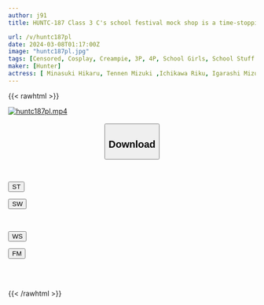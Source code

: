 ```yaml
---
author: j91
title: HUNTC-187 Class 3 C's school festival mock shop is a time-stopping cafe 2. Stop anytime! The Time Stop Cafe allows sexual harassment at any time, whether you look at panty shots, touch breasts, or kiss.

url: /v/huntc187pl
date: 2024-03-08T01:17:00Z
image: "huntc187pl.jpg"
tags: [Censored, Cosplay, Creampie, 3P, 4P, School Girls, School Stuff	]
maker: [Hunter]
actress: [ Minasuki Hikaru, Tennen Mizuki ,Ichikawa Riku, Igarashi Mizuki, Uruki Sarara]
---
```



{{< rawhtml >}}

<div class="video" data-videoid="oAWLPBk32dsJ243">
    <a href="javascript:;">
        <img src="/v/huntc187pl/huntc187pl.jpg" width="WIDTH" height="HEIGHT" alt="huntc187pl.mp4" loading="lazy">
    </a>
</div>

<script type="text/javascript" src="https://j91.asia/asset/on-demand-st.js"></script>

<br>
  <link rel="stylesheet" href="https://j91.asia/asset/bs5.css">
  
  <center>
  <button class="btn btn-primary" type="button" data-bs-toggle="collapse" data-bs-target=".multi-collapse" aria-expanded="false" aria-controls="multiCollapseExample1 multiCollapseExample2"><h2>Download</h2></button></center>
</p>
<div class="row">
  <div class="col">
    <div class="collapse multi-collapse" id="multiCollapseExample1">
      <div class="card card-body">
	      	      <br>
<div class="buttons">  
<p><a href="https://streamtape.to/v/oAWLPBk32dsJ243" target="_blank"><button class="btn-hover color-3"><i class="fa fa-download"></i> ST</button></a></p>
<p><a href="https://cdnwish.com/bljarvcxbabd" target="_blank"><button class="btn-hover color-2"><i class="fa fa-download"></i> SW</button></a></p></div>
    </div>
  </div>
</div>
  <div class="col">
    <div class="collapse multi-collapse" id="multiCollapseExample2">
      <div class="card card-body">
	      <br>
<div class="buttons">
<p><a href="https://wolfstream.tv/dkchdioocwhi"><button class="btn-hover color-9"><i class="fa fa-download"></i> WS</button></a></p>
<p><a href="https://filemoon.sx/d/mi5fvo81v15y"><button class="btn-hover color-8"><i class="fa fa-download"></i> FM</button></a></p></div>
<br><br>
      </div>
    </div>
  </div>
</div>

{{< /rawhtml >}}